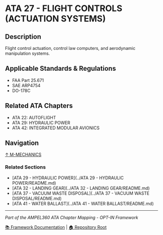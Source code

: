 # ATA 27 - FLIGHT CONTROLS (ACTUATION SYSTEMS)

## Description

Flight control actuation, control law computers, and aerodynamic manipulation systems.

## Applicable Standards & Regulations

- FAA Part 25.671
- SAE ARP4754
- DO-178C

## Related ATA Chapters

- ATA 22: AUTOFLIGHT
- ATA 29: HYDRAULIC POWER
- ATA 42: INTEGRATED MODULAR AVIONICS

## Navigation

[↑ M-MECHANICS](../README.md)

### Related Sections

- [ATA 29 - HYDRAULIC POWER](../ATA 29 - HYDRAULIC POWER/README.md)
- [ATA 32 - LANDING GEAR](../ATA 32 - LANDING GEAR/README.md)
- [ATA 37 - VACUUM WASTE DISPOSAL](../ATA 37 - VACUUM WASTE DISPOSAL/README.md)
- [ATA 41 - WATER BALLAST](../ATA 41 - WATER BALLAST/README.md)

---

*Part of the AMPEL360 ATA Chapter Mapping - OPT-IN Framework*

[📚 Framework Documentation](../../README.md) | [🏠 Repository Root](../../../README.md)
